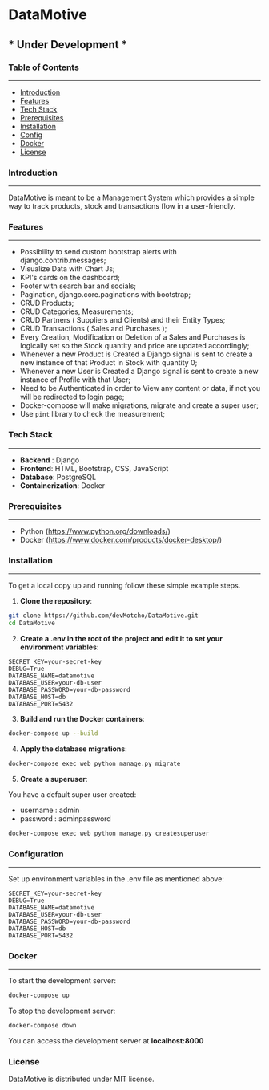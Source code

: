 # DataMotive

## **\*** Under Development **\***

### Table of Contents

---

- [Introduction](#introduction)
- [Features](#features)
- [Tech Stack](#tech-stack)
- [Prerequisites](#prerequisites)
- [Installation](#installation)
- [Config](#conf)
- [Docker](#docker)
- [License](#license)

### Introduction

---

DataMotive is meant to be a Management System which provides a simple way to track products, stock and transactions flow in a user-friendly.

### Features

---

- Possibility to send custom bootstrap alerts with django.contrib.messages;
- Visualize Data with Chart Js;
- KPI's cards on the dashboard;
- Footer with search bar and socials;
- Pagination, django.core.paginations with bootstrap;
- CRUD Products;
- CRUD Categories, Measurements;
- CRUD Partners ( Suppliers and Clients) and their Entity Types;
- CRUD Transactions ( Sales and Purchases );
- Every Creation, Modification or Deletion of a Sales and Purchases is logically set so the Stock quantity and price are updated accordingly;
- Whenever a new Product is Created a Django signal is sent to create a new instance of that Product in Stock with quantity 0;
- Whenever a new User is Created a Django signal is sent to create a new instance of Profile with that User;
- Need to be Authenticated in order to View any content or data, if not you will be redirected to login page;
- Docker-compose will make migrations, migrate and create a super user;
- Use `pint` library to check the measurement;

### Tech Stack

---

- **Backend** : Django
- **Frontend**: HTML, Bootstrap, CSS, JavaScript
- **Database**: PostgreSQL
- **Containerization**: Docker

### Prerequisites

---

- Python (https://www.python.org/downloads/)
- Docker (https://www.docker.com/products/docker-desktop/)

### Installation

---

To get a local copy up and running follow these simple example steps.

1. **Clone the repository**:

```bash
git clone https://github.com/devMotcho/DataMotive.git
cd DataMotive
```

2. **Create a .env in the root of the project and edit it to set your environment variables**:

```.env
SECRET_KEY=your-secret-key
DEBUG=True
DATABASE_NAME=datamotive
DATABASE_USER=your-db-user
DATABASE_PASSWORD=your-db-password
DATABASE_HOST=db
DATABASE_PORT=5432
```

3. **Build and run the Docker containers**:

```bash
docker-compose up --build
```

4. **Apply the database migrations**:

```bash
docker-compose exec web python manage.py migrate
```

5. **Create a superuser**:

You have a default super user created:

- username : admin
- password : adminpassword

```bash
docker-compose exec web python manage.py createsuperuser
```

### Configuration

---

Set up environment variables in the .env file as mentioned above:

```
SECRET_KEY=your-secret-key
DEBUG=True
DATABASE_NAME=datamotive
DATABASE_USER=your-db-user
DATABASE_PASSWORD=your-db-password
DATABASE_HOST=db
DATABASE_PORT=5432
```

### Docker

---

To start the development server:

```bash
docker-compose up
```

To stop the development server:

```bash
docker-compose down
```

You can access the development server at **localhost:8000**

### License

DataMotive is distributed under MIT license.

